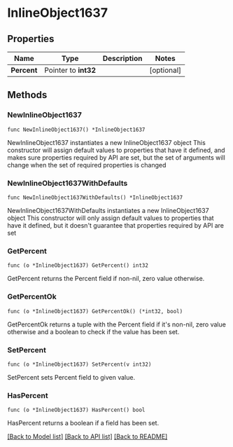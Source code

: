# InlineObject1637

## Properties

Name | Type | Description | Notes
------------ | ------------- | ------------- | -------------
**Percent** | Pointer to **int32** |  | [optional] 

## Methods

### NewInlineObject1637

`func NewInlineObject1637() *InlineObject1637`

NewInlineObject1637 instantiates a new InlineObject1637 object
This constructor will assign default values to properties that have it defined,
and makes sure properties required by API are set, but the set of arguments
will change when the set of required properties is changed

### NewInlineObject1637WithDefaults

`func NewInlineObject1637WithDefaults() *InlineObject1637`

NewInlineObject1637WithDefaults instantiates a new InlineObject1637 object
This constructor will only assign default values to properties that have it defined,
but it doesn't guarantee that properties required by API are set

### GetPercent

`func (o *InlineObject1637) GetPercent() int32`

GetPercent returns the Percent field if non-nil, zero value otherwise.

### GetPercentOk

`func (o *InlineObject1637) GetPercentOk() (*int32, bool)`

GetPercentOk returns a tuple with the Percent field if it's non-nil, zero value otherwise
and a boolean to check if the value has been set.

### SetPercent

`func (o *InlineObject1637) SetPercent(v int32)`

SetPercent sets Percent field to given value.

### HasPercent

`func (o *InlineObject1637) HasPercent() bool`

HasPercent returns a boolean if a field has been set.


[[Back to Model list]](../README.md#documentation-for-models) [[Back to API list]](../README.md#documentation-for-api-endpoints) [[Back to README]](../README.md)


